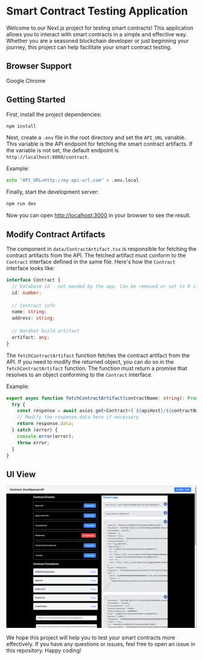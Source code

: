 # Smart Contract Testing Application

Welcome to our Next.js project for testing smart contracts! This application allows you to interact with smart contracts in a simple and effective way. Whether you are a seasoned blockchain developer or just beginning your journey, this project can help facilitate your smart contract testing.

## Browser Support
Google Chrome

## Getting Started

First, install the project dependencies:

```bash
npm install
```

Next, create a `.env` file in the root directory and set the `API_URL` variable. This variable is the API endpoint for fetching the smart contract artifacts. If the variable is not set, the default endpoint is `http://localhost:8000/contract`.

Example:

```bash
echo "API_URL=http://my-api-url.com" > .env.local
```

Finally, start the development server:

```bash
npm run dev
```

Now you can open [http://localhost:3000](http://localhost:3000) in your browser to see the result.

## Modify Contract Artifacts

The component in `data/ContractArtifact.tsx` is responsible for fetching the contract artifacts from the API. The fetched artifact must conform to the `Contract` interface defined in the same file. Here's how the `Contract` interface looks like:

```typescript
interface Contract {
  // Database id - not needed by the app. Can be removed or set to 0 if necessary
  id: number;

  // Contract info
  name: string;
  address: string;

  // Hardhat build artifact
  artifact: any;
}
```

The `fetchContractArtifact` function fetches the contract artifact from the API. If you need to modify the returned object, you can do so in the `fetchContractArtifact` function. The function must return a promise that resolves to an object conforming to the `Contract` interface.

Example:

```typescript
export async function fetchContractArtifact(contractName: string): Promise<Contract> {
  try {
    const response = await axios.get<Contract>(`${apiHost}/${contractName}`);
    // Modify the response.data here if necessary
    return response.data;
  } catch (error) {
    console.error(error);
    throw error;
  }
}
```
## UI View
![UI](view.png)


We hope this project will help you to test your smart contracts more effectively. If you have any questions or issues, feel free to open an issue in this repository. Happy coding!
